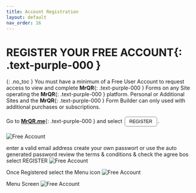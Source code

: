 ```yaml
---
title: Account Registration
layout: default
nav_order: 16
---
```

<html>
<head>
<style>
.button {
  padding: 5px 12px;
  text-align: center;
  text-decoration: none;
  display: inline-block;
  font-size: 12px;
  margin: 4px 2px;
  cursor: pointer; }
.button1 {background-color: #000000;} /* Black */
.button2 {background-color: white;}
.button3 {background-color: red;}
.button4 {background-color: #4338CA;} /* MrQR Purple */
.button5 {background-color: white;}
.button1 {color: white;}
.button2 {color: black;}
.button3 {color: white;}
.button4 {color: white;}
.button5 {color: black;}
.button1 {border: none;}
.button2 {border: 1px solid grey}
.button3 {border: none;}
.button4 {border: none;}
.button5 {border: 1px;}  /* MrQR Purple */
.button5 {border-color: #4338CA;}  /* MrQR Purple */ 
.button1 {border-radius: 5px;}
.button2 {border-radius: 5px;}
.button3 {border-radius: 12px;}
.button4 {border-radius: 12px;}
.button5 {border-radius: 12px;}
  
</style>
</head>
</html>

# **REGISTER YOUR FREE ACCOUNT**{: .text-purple-000 }
{: .no_toc }
You must have a minimum of a Free User Account to request access to view and complete **MrQR**{: .text-purple-000 } Forms on any Site operating the **MrQR**{: .text-purple-000 } platform. Personal or Additional Sites and the **MrQR**{: .text-purple-000 } Form Builder can only used with additional purchases or subscriptions.

Go to **[MrQR.me](https://mrqr.me/)**{: .text-purple-000 } and select <button class="button button2">REGISTER</button>.

![Free Account](/update/Images/register-account-1.png "RESGISTER")

enter a valid email address
create your own passwort or use the auto generated password
review the terms & conditions & check the agree bos
select REGISTER
![Free Account](/update/Images/register-account-2.png "RESGISTER")

Once Registered select the Menu icon
![Free Account](/update/Images/register-account-3.png "RESGISTER")

Menu Screen
![Free Account](/update/Images/register-account-4.png "RESGISTER")
